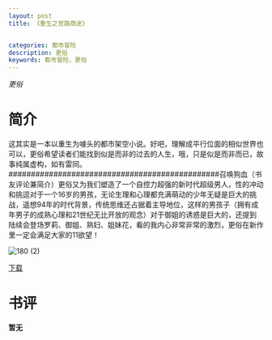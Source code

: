 ```yaml
---
layout: post
title: 《重生之官路商途》


categories: 都市冒险
description: 更俗
keywords: 都市冒险，更俗
---
```


*更俗*

# 简介

这其实是一本以重生为噱头的都市架空小说。好吧，理解成平行位面的相似世界也可以，更俗希望读者们能找到似是而非的过去的人生，哦，只是似是而非而已，故事纯属虚构，如有雷同。###############################################召唤狗血（书友评论兼简介）更俗又为我们塑造了一个自控力超强的新时代超级男人，性的冲动和挑逗对于一个16岁的男孩，无论生理和心理都充满萌动的少年无疑是巨大的挑战，遥想94年的时代背景，传统思维还占据着主导地位，这样的男孩子（拥有成年男子的成熟心理和21世纪无比开放的观念）对于御姐的诱惑是巨大的，还提到陆续会登场罗莉、御姐、熟妇、姐妹花，看的我内心非常非常的激烈，更俗在新作里一定会满足大家的11欲望！

![180 (2)](http://tva2.sinaimg.cn/large/008dGP0Fgy1gu2thzslb1j304605kgln.jpg)

[下载](https://link.jscdn.cn/1drv/aHR0cHM6Ly8xZHJ2Lm1zL3QvcyFBaGU2R2dNWmVFb2poVEJ2M05GYXNSTGZDcjZCP2U9aXlCanJl.txt)

# 书评
**暂无**